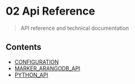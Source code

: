 # 02 Api Reference

> API reference and technical documentation

## Contents

- [CONFIGURATION](./api/CONFIGURATION.md)
- [MARKER_ARANGODB_API](./api/MARKER_ARANGODB_API.md)
- [PYTHON_API](./api/PYTHON_API.md)
